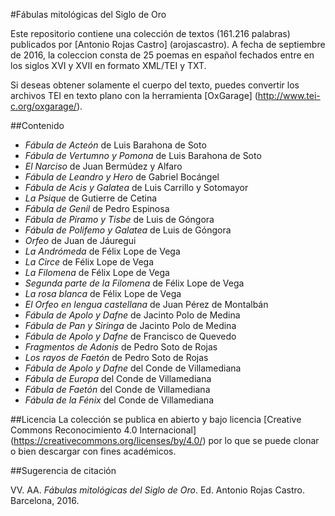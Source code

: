 
#Fábulas mitológicas del Siglo de Oro

Este repositorio contiene una colección de textos (161.216 palabras) publicados por [Antonio Rojas Castro] (arojascastro). A fecha de septiembre de 2016, la coleccion consta de 25 poemas en español fechados entre en los siglos XVI y XVII en formato XML/TEI y TXT. 

Si deseas obtener solamente el cuerpo del texto, puedes convertir los archivos TEI en texto plano con la herramienta [OxGarage] (http://www.tei-c.org/oxgarage/).

##Contenido

* *Fábula de Acteón* de Luis Barahona de Soto
* *Fábula de Vertumno y Pomona* de Luis Barahona de Soto
* *El Narciso* de Juan Bermúdez y Alfaro
* *Fábula de Leandro y Hero* de Gabriel Bocángel
* *Fábula de Acis y Galatea* de Luis Carrillo y Sotomayor
* *La Psique* de Gutierre de Cetina
* *Fábula de Genil* de Pedro Espinosa
* *Fábula de Píramo y Tisbe* de Luis de Góngora
* *Fábula de Polifemo y Galatea* de Luis de Góngora
* *Orfeo* de Juan de Jáuregui
* *La Andrómeda* de Félix Lope de Vega
* *La Circe* de Félix Lope de Vega
* *La Filomena* de Félix Lope de Vega
* *Segunda parte de la Filomena* de Félix Lope de Vega
* *La rosa blanca* de Félix Lope de Vega
* *El Orfeo en lengua castellana* de Juan Pérez de Montalbán
* *Fábula de Apolo y Dafne* de Jacinto Polo de Medina
* *Fábula de Pan y Siringa* de Jacinto Polo de Medina
* *Fábula de Apolo y Dafne* de Francisco de Quevedo
* *Fragmentos de Adonis* de Pedro Soto de Rojas
* *Los rayos de Faetón* de Pedro Soto de Rojas
* *Fábula de Apolo y Dafne* del Conde de Villamediana
* *Fábula de Europa* del Conde de Villamediana
* *Fábula de Faetón* del Conde de Villamediana
* *Fábula de la Fénix* del Conde de Villamediana

##Licencia
La colección se publica en abierto y bajo licencia [Creative Commons Reconocimiento 4.0 Internacional] (https://creativecommons.org/licenses/by/4.0/) por lo que se puede clonar o bien descargar con fines académicos. 

##Sugerencia de citación

VV. AA. *Fábulas mitológicas del Siglo de Oro*. Ed. Antonio Rojas Castro. Barcelona, 2016. 
